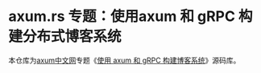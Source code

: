 # axum.rs 专题：使用axum 和 gRPC 构建分布式博客系统

本仓库为[axum中文网](https://axum.rs)专题《[使用 axum 和 gRPC 构建博客系统](https://axum.rs/subject/distributed-blog)》源码库。


